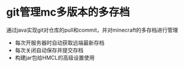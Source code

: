 <h1>git管理mc多版本的多存档</h1>

通过java实现git对仓库的pull和commit，并对minecraft的多存档进行管理

- 每次开服务器时自动获取远端最新存档
- 每次关闭自动保存并提交存档
- 构建jar包给HMCL的高级设置使用
